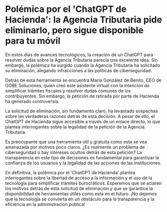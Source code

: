 # Polémica por el 'ChatGPT de Hacienda': la Agencia Tributaria pide eliminarlo, pero sigue disponible para tu móvil

En estos días de avances tecnológicos, la creación de un ChatGPT para resolver dudas sobre la Agencia Tributaria parecía una excelente idea. Sin embargo, la polémica ha surgido cuando la Agencia Tributaria ha solicitado su eliminación, alegando infracciones a las políticas de ciberseguridad.

Detrás de esta herramienta se encuentra María González de Benito, CEO de GOBE Soluciones, quien creó este asistente virtual con la intención de simplificar trámites fiscales y resolver dudas comunes de los contribuyentes. Sin embargo, la petición de retirada por parte de Hacienda ha generado controversia.

La solicitud de eliminación, sin fundamento claro, ha levantado sospechas sobre las verdaderas razones detrás de esta decisión. A pesar de ello, el ChatGPT de Hacienda sigue accesible a través de un enlace directo, lo que plantea interrogantes sobre la legalidad de la petición de la Agencia Tributaria.

Es preocupante que una herramienta útil y gratuita como esta se vea amenazada por motivos poco claros. ¿Es realmente un problema de ciberseguridad o hay intereses ocultos detrás de esta petición? La transparencia en este tipo de decisiones es fundamental para garantizar la confianza de los usuarios y la legalidad de las acciones de las instituciones.

En definitiva, la polémica por el 'ChatGPT de Hacienda' plantea interrogantes sobre la libertad de acceso a la información y el uso de la tecnología para simplificar trámites burocráticos. Esperemos que se aclaren los motivos detrás de esta solicitud de eliminación y que se garantice la disponibilidad de herramientas útiles como esta en el futuro. ¡No dejemos que la tecnología se convierta en un obstáculo para la transparencia y la eficiencia en la administración pública!